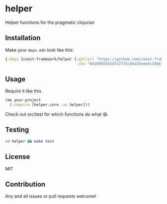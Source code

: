 # helper
Helper functions for the pragmatic clojurian

## Installation

Make your `deps.edn` look like this:

```clojure
{:deps {coast-framework/helper {:git/url "https://github.com/coast-framework/helper"
                                :sha "04109855b5d7a7725c84a55eee4c18b6f9281cfa"}}}
```

## Usage

Require it like this

```clojure
(ns your-project
  (:require [helper.core :as helper]))
```

Check out src/test for which functions do what 😅.

## Testing

```sh
cd helper && make test
```

## License

MIT

## Contribution

Any and all issues or pull requests welcome!
